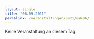 ```yaml
---
layout: single
title: "06.09.2021"
permalink: /veranstaltungen/2021/09/06/
---
```


Keine Veranstaltung an diesem Tag.
